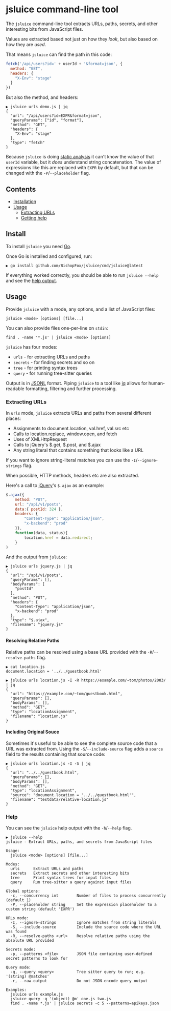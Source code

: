 # jsluice command-line tool

The `jsluice` command-line tool extracts URLs, paths, secrets, and other interesting bits
from JavaScript files.

Values are extracted based not just on how they *look*, but also based on how they are *used*.  

That means `jsluice` can find the path in this code:

```javascript
fetch('/api/users?id=' + userId + '&format=json', {
  method: "GET",
  headers: {
    "X-Env": "stage"
  }
})
```

But also the method, and headers:

```
▶ jsluice urls demo.js | jq
{
  "url": "/api/users?id=EXPR&format=json",
  "queryParams": ["id", "format"],
  "method": "GET",
  "headers": {
    "X-Env": "stage"
  },
  "type": "fetch"
}
```

Because `jsluice` is doing [static analysis](https://en.wikipedia.org/wiki/Static_program_analysis) it
can't know the value of that `userId` variable, but it *does* understand string concatenation. The value
of expressions like this are replaced with `EXPR` by default, but that can be changed with the
`-P`/`--placeholder` flag.

## Contents
* [Installation](#install)
* [Usage](#usage)
    * [Extracting URLs](#extracting-urls)
    * [Getting help](#help)

## Install

To install `jsluice` you need [Go](https://go.dev/doc/install).

Once Go is installed and configured, run:

```
▶ go install github.com/BishopFox/jsluice/cmd/jsluice@latest
```

If everything worked correctly, you should be able to run `jsluice --help` and
see the [help output](#help).


## Usage

Provide `jsluice` with a mode, any options, and a list of JavaScript files:

```
jsluice <mode> [options] [file...]
```

You can also provide files one-per-line on `stdin`:

```
find . -name '*.js' | jsluice <mode> [options]
```

`jsluice` has four modes:
* `urls` - for extracting URLs and paths
* `secrets` - for finding secrets and so on
* `tree` - for printing syntax trees
* `query` - for running tree-sitter queries

Output is in [JSONL](https://jsonlines.org/) format. Piping `jsluice` to a tool
like [jq](https://jqlang.github.io/jq/) allows for human-readable formatting,
filtering and further processing.

### Extracting URLs

In `urls` mode, `jsluice` extracts URLs and paths from several different places:

* Assignments to document.location, val.href, val.src etc
* Calls to location.replace, window.open, and fetch
* Uses of XMLHttpRequest
* Calls to jQuery's $.get, $.post, and $.ajax
* Any string literal that contains something that looks like a URL

If you want to ignore string-literal matches you can use the `-I`/`--ignore-strings` flag.

When possible, HTTP methods, headers etc are also extracted.

Here's a call to [jQuery](https://jquery.com/)'s `$.ajax` as an example:

```javascript
$.ajax({
    method: "PUT",
    url: "/api/v1/posts",
    data:{ postId: 324 },
    headers: {
        "Content-Type": "application/json",
        "x-backend": "prod"
    }},
    function(data, status){
        location.href = data.redirect;
    }
)
```

And the output from `jsluice`:

```
▶ jsluice urls jquery.js | jq
{
  "url": "/api/v1/posts",
  "queryParams": [],
  "bodyParams": [
    "postId"
  ],
  "method": "PUT",
  "headers": {
    "Content-Type": "application/json",
    "x-backend": "prod"
  },
  "type": "$.ajax",
  "filename": "jquery.js"
}
```

#### Resolving Relative Paths

Relative paths can be resolved using a base URL provided with the `-R`/`--resolve-paths` flag.

```
▶ cat location.js
document.location = '../../guestbook.html'

▶ jsluice urls location.js -I -R https://example.com/~tom/photos/2003/ | jq
{
  "url": "https://example.com/~tom/guestbook.html",
  "queryParams": [],
  "bodyParams": [],
  "method": "GET",
  "type": "locationAssignment",
  "filename": "location.js"
}
```

#### Including Original Souce

Sometimes it's useful to be able to see the complete source code that a URL was extracted from.
Using the `-S`/`--include-source` flag adds a `source` field to the results containing that source code:

```
▶ jsluice urls location.js -I -S | jq
{
  "url": "../../guestbook.html",
  "queryParams": [],
  "bodyParams": [],
  "method": "GET",
  "type": "locationAssignment",
  "source": "document.location = '../../guestbook.html'",
  "filename": "testdata/relative-location.js"
}
```

### Help

You can see the `jsluice` help output with the `-h`/`--help` flag.

```
▶ jsluice --help
jsluice - Extract URLs, paths, and secrets from JavaScript files

Usage:
  jsluice <mode> [options] [file...]

Modes:
  urls      Extract URLs and paths
  secrets   Extract secrets and other interesting bits
  tree      Print syntax trees for input files
  query     Run tree-sitter a query against input files

Global options:
  -c, --concurrency int        Number of files to process concurrently (default 1)
  -P, --placeholder string     Set the expression placeholder to a custom string (default 'EXPR')

URLs mode:
  -I, --ignore-strings         Ignore matches from string literals
  -S, --include-source         Include the source code where the URL was found
  -R, --resolve-paths <url>    Resolve relative paths using the absolute URL provided

Secrets mode:
  -p, --patterns <file>        JSON file containing user-defined secret patterns to look for

Query mode:
  -q, --query <query>          Tree sitter query to run; e.g. '(string) @matches'
  -r, --raw-output             Do not JSON-encode query output

Examples:
  jsluice urls example.js
  jsluice query -q '(object) @m' one.js two.js
  find . -name *.js' | jsluice secrets -c 5 --patterns=apikeys.json
```
